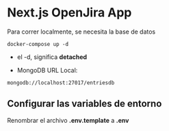 # Next.js OpenJira App
Para correr localmente, se necesita la base de datos
```
docker-compose up -d
```
* el -d, significa __detached__
  
* MongoDB URL Local:
```
mongodb://localhost:27017/entriesdb
```

## Configurar las variables de entorno
Renombrar el archivo __.env.template__ a __.env__